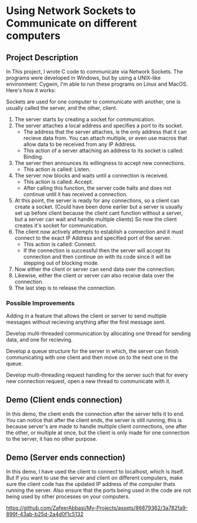 # Using Network Sockets to Communicate on different computers

## Project Description
In This project, I wrote C code to communicate via Network Sockets.
The programs were developed in Windows, but by using a UNIX-like environment: Cygwin, I'm able to run these programs on Linux and MacOS.
Here's how it works:

Sockets are used for one computer to communicate with another, one is usually called the server, and the other, client.

1. The server starts by creating a socket for communication.
2. The server attaches a local address and specifies a port to its socket.
    - The address that the server attaches, is the only address that it can recieve data from. You can attach multiple, or even use macros that allow data to be received from any IP Address.
    - This action of a server attaching an address to its socket is called: Binding.
3.  The server then announces its willingness to accept new connections.
    - This action is called: Listen.
4. The server now blocks and waits until a connection is received.
    - This action is called: Accept.
    - After calling this function, the server code halts and does not continue    until it has received a connection.
5. At this point, the server is ready for any connections, so a client can create a socket. (Could have been done earlier but a server is usually set up before client because the client cant function without a server, but a server can wait and handle multiple clients) So now the client creates it's socket for communication.
6. The client now actively attempts to establish a connection and it must connect to the exact IP Address and specified port of the server.
    - This action is called: Connect.
    - If the connection is successful then the server will accept its connection and then continue on with its code since it will be stepping out of blocking mode.
7. Now either the client or server can send data over the connection.
8. Likewise, either the client or server can also receive data over the connection.
9. The last step is to release the connection.

### Possible Improvements
Adding in a feature that allows the client or server to send multiple messages without recieving anything after the first message sent.

Develop multi-threaded communication by allocating one thread for sending data, and one for recieving.

Develop a queue structure for the server in which, the server can finish communicating with one client and then move on to the next one in the queue.

Develop multi-threading request handling for the server such that for every new connection request, open a new thread to communicate with it.

## Demo (Client ends connection)
In this demo, the client ends the connection after the server tells it to end.
You can notice that after the client ends, the server is still running, this is because server's are made to handle multiple client connections, one after the other, or multiple at once, but the client is only made for one connection to the server, it has no other purpose.

## Demo (Server ends connection)
In this demo, I have used the client to connect to localhost, which is itself. But If you want to use the server and client on different computers, make sure the client code has the updated IP address of the computer thats running the server. 
Also ensure that the ports being used in the code are not being used by other processes on your computers.


https://github.com/ZafeerAbbasi/My-Projects/assets/86879362/3a782fa9-899f-43ab-b25d-2a4d0f1c5132





